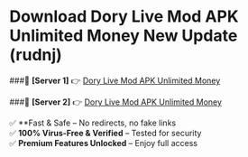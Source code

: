 # Download Dory Live Mod APK Unlimited Money New Update (rudnj)  



###🔹 **[Server 1]** 👉 [Dory Live Mod APK Unlimited Money](https://apkcomod.com?title=Dory_Live_Mod_APK_Unlimited_Money) 

###🔹 **[Server 2]** 👉 [Dory Live Mod APK Unlimited Money](https://apkcomod.com?title=Dory_Live_Mod_APK_Unlimited_Money)  

✅ **Fast & Safe – No redirects, no fake links  
✅ **100% Virus-Free & Verified** – Tested for security  
✅ **Premium Features Unlocked** – Enjoy full access  


